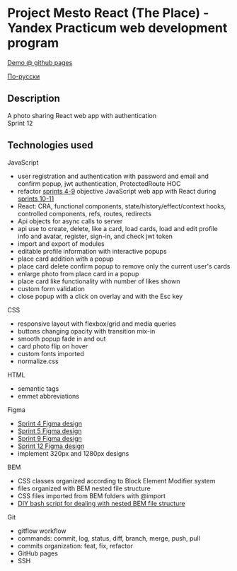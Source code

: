 # Project Mesto React (The Place) - Yandex Practicum web development program

[Demo @ github pages](https://web3flow.github.io/react-mesto-auth)

[По-русски](./README-RU.md)

## Description

A photo sharing React web app with authentication\
Sprint 12

## Technologies used

JavaScript
- user registration and authentication with password and email and confirm popup, jwt authentication, ProtectedRoute HOC
- refactor [sprints 4-9](https://github.com/bliss-code/mesto/) objective JavaScript web app with React during [sprints 10-11](https://github.com/bliss-code/mesto-react)
- React: CRA, functional components, state/history/effect/context hooks, controlled components, refs, routes, redirects
- Api objects for async calls to server
- api use to create, delete, like a card, load cards, load and edit profile info and avatar, register, sign-in, and check jwt token
- import and export of modules
- editable profile information with interactive popups
- place card addition with a popup
- place card delete confirm popup to remove only the current user's cards
- enlarge photo from place card in a popup
- place card like functionality with number of likes shown
- custom form validation
- close popup with a click on overlay and with the Esc key

CSS
- responsive layout with flexbox/grid and media queries
- buttons changing opacity with transition mix-in
- smooth popup fade in and out
- card photo flip on hover
- custom fonts imported
- normalize.css

HTML
- semantic tags
- emmet abbreviations

Figma
- [Sprint 4 Figma design](https://www.figma.com/file/2cn9N9jSkmxD84oJik7xL7/JavaScript.-Sprint-4?node-id=0%3A1)
- [Sprint 5 Figma design](https://www.figma.com/file/bjyvbKKJN2naO0ucURl2Z0/JavaScript.-Sprint-5?node-id=0%3A1)
- [Sprint 9 Figma design](https://www.figma.com/file/hhhIavVTeuilfPPZ6sbifl/JavaScript.-Sprint-9?node-id=0%3A1)
- [Sprint 12 Figma design](https://www.figma.com/file/5H3gsn5lIGPwzBPby9jAOo/Sprint-14-RU?node-id=0%3A1)
- implement 320px and 1280px designs

BEM
- CSS classes organized according to Block Element Modifier system
- files organized with BEM nested file structure
- CSS files imported from BEM folders with @import
- [DIY bash script for dealing with nested BEM file structure](https://github.com/bliss-code/instruments)

Git
- gitflow workflow
- commands: commit, log, status, diff, branch, merge, push, pull
- commits organization: feat, fix, refactor
- GitHub pages
- SSH
